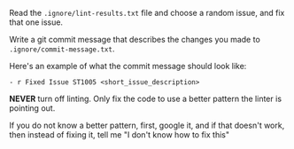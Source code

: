 Read the `.ignore/lint-results.txt` file and choose a random issue, and fix that one issue.

Write a git commit message that describes the changes you made to `.ignore/commit-message.txt`.

Here's an example of what the commit message should look like:

```
- r Fixed Issue ST1005 <short_issue_description>
```

**NEVER** turn off linting. Only fix the code to use a better pattern the linter is pointing out.

If you do not know a better pattern, first, google it, and if that doesn't work, then instead of fixing it, tell me "I don't know how to fix this"